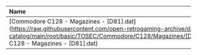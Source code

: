 |Name|Size|
|:---|---:|
|[Commodore C128 - Magazines - [D81].dat](https://raw.githubusercontent.com/open-retrogaming-archive/dat-catalog/main/root/basic/TOSEC/Commodore/C128/Magazines/[D81]/Commodore C128 - Magazines - [D81].dat)|13064|
